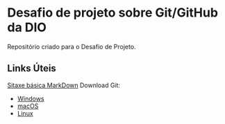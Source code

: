 # Desafio de projeto sobre Git/GitHub da DIO
Repositório criado para o Desafio de Projeto.

## Links Úteis
[Sitaxe básica MarkDown](https://www.markdownguide.org) 
Download Git:
- [Windows](https://git-scm.com/download/win)
- [macOS](https://git-scm.com/download/mac)
- [Linux](https://git-scm.com/download/linux)
